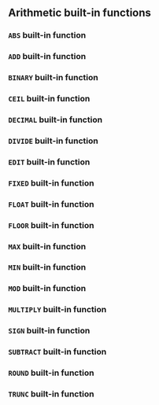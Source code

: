 ## Arithmetic built-in functions

### `ABS` built-in function

### `ADD` built-in function

### `BINARY` built-in function

### `CEIL` built-in function

### `DECIMAL` built-in function

### `DIVIDE` built-in function

### `EDIT` built-in function

### `FIXED` built-in function

### `FLOAT` built-in function

### `FLOOR` built-in function

### `MAX` built-in function

### `MIN` built-in function

### `MOD` built-in function

### `MULTIPLY` built-in function

### `SIGN` built-in function

### `SUBTRACT` built-in function

### `ROUND` built-in function

### `TRUNC` built-in function
